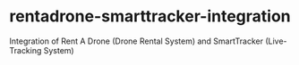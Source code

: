 # rentadrone-smarttracker-integration
Integration of Rent A Drone (Drone Rental System) and SmartTracker (Live-Tracking System)
